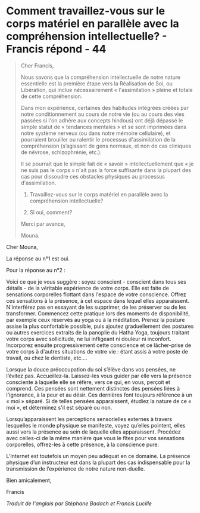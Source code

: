 # Comment travaillez-vous sur le corps matériel en parallèle avec la compréhension intellectuelle? - Francis répond - 44

>Cher Francis,
>
>Nous savons que la compréhension intellectuelle de notre nature essentielle est la première étape vers la Réalisation de Soi, ou Libération, qui inclue nécessairement « l'assimilation » pleine et totale de cette compréhension.
>
>Dans mon expérience, certaines des habitudes intégrées créées par notre conditionnement au cours de notre vie (ou au cours des vies passées si l'on adhère aux concepts hindous) ont déjà dépassé le simple statut de « tendances mentales » et se sont imprimées dans notre système nerveux (ou dans notre mémoire cellulaire), et pourraient brouiller ou ralentir le processus d'assimilation de la compréhension (s’agissant de gens normaux, et non de cas cliniques de névrose, schizophrénie, etc.).
>
>Il se pourrait que le simple fait de « savoir » intellectuellement que « je ne suis pas le corps » n'ait pas la force suffisante dans la plupart des cas pour dissoudre ces obstacles physiques au processus d'assimilation.
>
>1. Travaillez-vous sur le corps matériel en parallèle avec la compréhension intellectuelle?
>
>2. Si oui, comment?
>
>Merci par avance,
>
>Mouna.

Cher Mouna,

La réponse au n°1 est oui.

Pour la réponse au n°2 :

Voici ce que je vous suggère : soyez conscient - conscient dans tous ses détails - de la véritable expérience de votre corps. Elle est faite de sensations corporelles flottant dans l'espace de votre conscience. Offrez ces sensations à la présence, à cet espace dans lequel elles apparaissent. N'interférez pas en essayant de les supprimer, de les préserver ou de les transformer. Commencez cette pratique lors des moments de disponibilité, par exemple ceux réservés au yoga ou à la méditation. Prenez la posture assise la plus confortable possible, puis ajoutez graduellement des postures ou autres exercices extraits de la panoplie du Hatha Yoga, toujours traitant votre corps avec sollicitude, ne lui infligeant ni douleur ni inconfort. Incorporez ensuite progressivement cette conscience et ce lâcher-prise de votre corps à d'autres situations de votre vie : étant assis à votre poste de travail, ou chez le dentiste, etc.…

Lorsque la douce préoccupation du soi s’élève dans vos pensées, ne l’évitez pas. Accueillez-la. Laissez-les vous guider par elle vers la présence consciente à laquelle elle se réfère, vers ce qui, en vous, perçoit et comprend. Ces pensées sont nettement distinctes des pensées liées à l'ignorance, à la peur et au désir. Ces dernières font toujours référence à un « moi » séparé. Si de telles pensées apparaissent, étudiez la nature de ce « moi », et déterminez s'il est séparé ou non.

Lorsqu’apparaissent les perceptions sensorielles externes à travers lesquelles le monde physique se manifeste, voyez qu’elles pointent, elles aussi vers la présence au sein de laquelle elles apparaissent. Procédez avec celles-ci de la même manière que vous le fîtes pour vos sensations corporelles, offrez-les à cette présence, à la conscience pure.

L’Internet est toutefois un moyen peu adéquat en ce domaine. La présence physique d’un instructeur est dans la plupart des cas indispensable pour la transmission de l’expérience de notre nature non-duelle.

Bien amicalement,

Francis

_Traduit de l'anglais par Stéphane Badach et Francis Lucille_